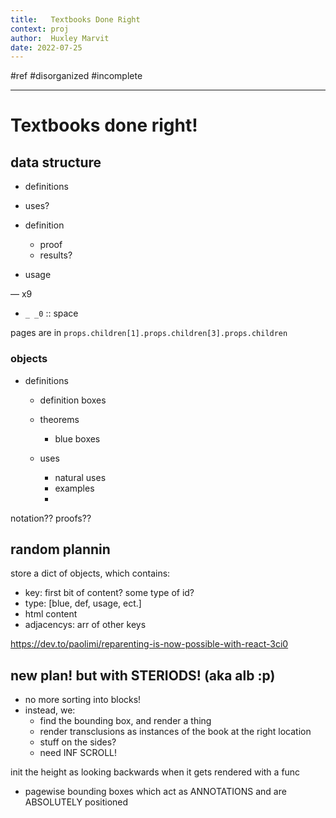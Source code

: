 ```yaml
---
title:   Textbooks Done Right
context: proj
author:  Huxley Marvit
date: 2022-07-25
---
```


#ref
#disorganized #incomplete

***

# Textbooks done right!

## data structure

- definitions
- uses?



- definition 
	- proof
	- results?
- usage

— x9

- `_ _0` :: space


pages are in `props.children[1].props.children[3].props.children`

### objects

- definitions
	- definition boxes
	- theorems
		- blue boxes
		
	- uses
		- natural uses
		- examples
		- 


notation??
proofs??

## random plannin
store a dict of objects, which contains:
- key: first bit of content? some type of id?
- type: [blue, def, usage, ect.]
- html content
- adjacencys: arr of other keys


https://dev.to/paolimi/reparenting-is-now-possible-with-react-3ci0


## new plan! but with STERIODS! (aka alb :p)
- no more sorting into blocks!
- instead, we:
	- find the bounding box, and render a thing
	- render transclusions as instances of the book at the right location
	- stuff on the sides?
	- need INF SCROLL!


init the height as looking backwards when it gets rendered with a func




- pagewise bounding boxes which act as ANNOTATIONS and are ABSOLUTELY positioned












